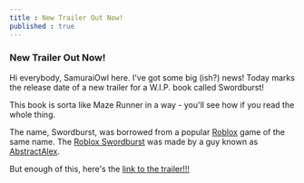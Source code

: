 ```yaml
---
title : New Trailer Out Now!
published : true
---
```

<h3>New Trailer Out Now!</h3>
<p>Hi everybody, SamuraiOwl here. I've got some big (ish?) news! Today marks the release date of a new trailer for a W.I.P. book called Swordburst!</p>
<p>This book is sorta like Maze Runner in a way - you'll see how if you read the whole thing.</p>
<p>The name, Swordburst, was borrowed from a popular <a href = "https://roblox.com">Roblox</a> game of the same name. The <a href = "https://www.roblox.com/games/181070986/Swordburst-Online">Roblox Swordburst</a> was made by a guy known as <a href = "https://www.roblox.com/users/4402987/profile">AbstractAlex</a>.</p>
<p>But enough of this, here's the <a href = "https://samuraiowl.github.io/swordburst-trailer">link to the trailer!!!</a></p>
